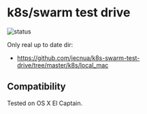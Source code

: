 # k8s/swarm test drive

![status](https://img.shields.io/badge/project_status-active-green.svg)

Only real up to date dir:

- https://github.com/jecnua/k8s-swarm-test-drive/tree/master/k8s/local_mac

## Compatibility

Tested on OS X El Captain.
